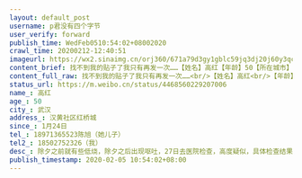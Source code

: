 ```yaml
---
layout: default_post
username: p君没有四个字节
user_verify: forward
publish_time: WedFeb0510:54:02+08002020
crawl_time: 20200212-12:40:51
imageurl: https://wx2.sinaimg.cn/orj360/671a79d3gy1gblc59jq3dj20j60y3qc3.jpg,https://wx2.sinaimg.cn/orj360/671a79d3gy1gblc59h4lbj20j601rt8u.jpg,https://wx4.sinaimg.cn/orj360/671a79d3gy1gblc59i7osj20u0140tc3.jpg,https://wx3.sinaimg.cn/orj360/671a79d3gy1gblc59jtsvj20u014079j.jpg
content_brief: 找不到我的贴子了我只有再发一次……【姓名】高红【年龄】50【所在城市】武汉【所在小区、社区】汉黄社区 红桥城【患病时间】1月24日【联系方式】18971365523 陈旭（她儿子）【其他紧急联系人】18502752326（我）【病情描述】 除夕之前就有些低烧，除夕之后出现呕吐，27日去医院检查，高度疑似 ...全文
content_full_raw: 找不到我的贴子了我只有再发一次……<br/>【姓名】高红<br/>【年龄】50<br/>【所在城市】武汉<br/>【所在小区、社区】汉黄社区红桥城<br/>【患病时间】1月24日<br/>【联系方式】18971365523陈旭（她儿子）<br/>【其他紧急联系人】18502752326（我）<br/>【病情描述】除夕之前就有些低烧，除夕之后出现呕吐，27日去医院检查，高度疑似，具体检查结果见附图。当天预约做核酸检测，31日确诊感染新冠病毒。目前没有发烧，但是呼吸困难，人很乏力。31号就报给社区了，现在还没有排到床位……不知道什么时候能排到…今天五号，已经第六天了。<br/><br/>我姐目前呼吸困难，一说话就咳嗽，嘴巴特别干怀疑已经轻度脱水。<br/><br/>谢谢各位如果有办法请一定联系我们，现在能找到的办法都是只有去社区，但是丹水池好像是个重灾区，病人很特别多，这不知道要排到什么时候，求求各位救救她，人看着一天天衰弱下去，太绝望了！
status_url: https://m.weibo.cn/status/4468560229207006
name_: 高红
age_: 50
city_: 武汉
address_: 汉黄社区红桥城
since_: 1月24日
tel_: 18971365523陈旭（她儿子）
tel2_: 18502752326（我）
desc_: 除夕之前就有些低烧，除夕之后出现呕吐，27日去医院检查，高度疑似，具体检查结果见附图。当天预约做核酸检测，31日确诊感染新冠病毒。目前没有发烧，但是呼吸困难，人很乏力。31号就报给社区了，现在还没有排到床位……不知道什么时候能排到…今天五号，已经第六天了。我姐目前呼吸困难，一说话就咳嗽，嘴巴特别干怀疑已经轻度脱水。谢谢各位如果有办法请一定联系我们，现在能找到的办法都是只有去社区，但是丹水池好像是个重灾区，病人很特别多，这不知道要排到什么时候，求求各位救救她，人看着一天天衰弱下去，太绝望了！
publish_timestamp: 2020-02-05 10:54:02+08:00
---
```

